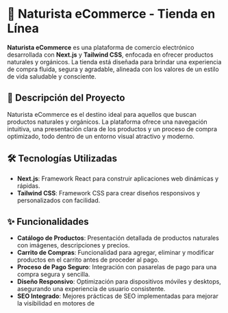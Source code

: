 # 🌿 Naturista eCommerce - Tienda en Línea

**Naturista eCommerce** es una plataforma de comercio electrónico desarrollada con **Next.js** y **Tailwind CSS**, enfocada en ofrecer productos naturales y orgánicos. La tienda está diseñada para brindar una experiencia de compra fluida, segura y agradable, alineada con los valores de un estilo de vida saludable y consciente.

## 🚀 Descripción del Proyecto

Naturista eCommerce es el destino ideal para aquellos que buscan productos naturales y orgánicos. La plataforma ofrece una navegación intuitiva, una presentación clara de los productos y un proceso de compra optimizado, todo dentro de un entorno visual atractivo y moderno.

## 🛠️ Tecnologías Utilizadas

- **Next.js**: Framework React para construir aplicaciones web dinámicas y rápidas.
- **Tailwind CSS**: Framework CSS para crear diseños responsivos y personalizados con facilidad.

## ✨ Funcionalidades

- **Catálogo de Productos**: Presentación detallada de productos naturales con imágenes, descripciones y precios.
- **Carrito de Compras**: Funcionalidad para agregar, eliminar y modificar productos en el carrito antes de proceder al pago.
- **Proceso de Pago Seguro**: Integración con pasarelas de pago para una compra segura y sencilla.
- **Diseño Responsivo**: Optimización para dispositivos móviles y desktops, asegurando una experiencia de usuario consistente.
- **SEO Integrado**: Mejores prácticas de SEO implementadas para mejorar la visibilidad en motores de 
